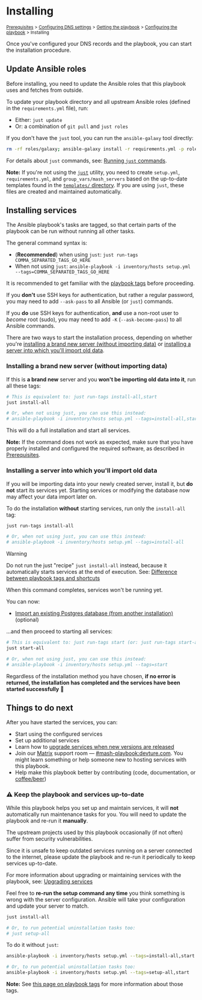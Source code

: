 <!--
SPDX-FileCopyrightText: 2018 - 2025 Slavi Pantaleev
SPDX-FileCopyrightText: 2018 Aaron Raimist
SPDX-FileCopyrightText: 2018 - 2024 MDAD project contributors
SPDX-FileCopyrightText: 2019 Edgars Voroboks
SPDX-FileCopyrightText: 2019 Michael Haak
SPDX-FileCopyrightText: 2020 Kevin Lanni
SPDX-FileCopyrightText: 2024 Nikita Chernyi
SPDX-FileCopyrightText: 2024 Mitja Jež
SPDX-FileCopyrightText: 2024 - 2025 Suguru Hirahara

SPDX-License-Identifier: AGPL-3.0-or-later
-->

# Installing

<sup>[Prerequisites](prerequisites.md) > [Configuring DNS settings](configuring-dns.md) > [Getting the playbook](getting-the-playbook.md) > [Configuring the playbook](configuring-playbook.md) > Installing</sup>

Once you've configured your DNS records and the playbook, you can start the installation procedure.

## Update Ansible roles

Before installing, you need to update the Ansible roles that this playbook uses and fetches from outside.

To update your playbook directory and all upstream Ansible roles (defined in the `requirements.yml` file), run:

- Either: `just update`
- Or: a combination of `git pull` and `just roles`

If you don't have the `just` tool, you can run the `ansible-galaxy` tool directly:

```sh
rm -rf roles/galaxy; ansible-galaxy install -r requirements.yml -p roles/galaxy/ --force
```

For details about `just` commands, see: [Running `just` commands](just.md).

**Note:** If you're not using the [`just`](https://github.com/casey/just) utility, you need to create `setup.yml`, `requirements.yml`, and `group_vars/mash_servers` based on the up-to-date templates found in the [`templates/` directory](../templates). If you are using `just`, these files are created and maintained automatically.

## Installing services

The Ansible playbook's tasks are tagged, so that certain parts of the playbook can be run without running all other tasks.

The general command syntax is:
- (**Recommended**) when using `just`: `just run-tags COMMA_SEPARATED_TAGS_GO_HERE`
- When not using `just`: `ansible-playbook -i inventory/hosts setup.yml --tags=COMMA_SEPARATED_TAGS_GO_HERE`

It is recommended to get familiar with the [playbook tags](playbook-tags.md) before proceeding.

If you **don't** use SSH keys for authentication, but rather a regular password, you may need to add `--ask-pass` to all Ansible (or `just`) commands.

If you **do** use SSH keys for authentication, **and** use a non-root user to *become* root (sudo), you may need to add `-K` (`--ask-become-pass`) to all Ansible commands.

There are two ways to start the installation process, depending on whether you're [installing a brand new server (without importing data)](#installing-a-brand-new-server-without-importing-data) or [installing a server into which you'll import old data](#installing-a-server-into-which-youll-import-old-data).

### Installing a brand new server (without importing data)

If this is **a brand new** server and you **won't be importing old data into it**, run all these tags:

```sh
# This is equivalent to: just run-tags install-all,start
just install-all

# Or, when not using just, you can use this instead:
# ansible-playbook -i inventory/hosts setup.yml --tags=install-all,start
```

This will do a full installation and start all services.

**Note:** If the command does not work as expected, make sure that you have properly installed and configured the required software, as described in [Prerequisites](prerequisites.md).

### Installing a server into which you'll import old data

If you will be importing data into your newly created server, install it, but **do not** start its services yet. Starting services or modifying the database now may affect your data import later on.

To do the installation **without** starting services, run only the `install-all` tag:

```sh
just run-tags install-all

# Or, when not using just, you can use this instead:
# ansible-playbook -i inventory/hosts setup.yml --tags=install-all
```

> [!WARNING]
> Do not run the just "recipe" `just install-all` instead, because it automatically starts services at the end of execution. See: [Difference between playbook tags and shortcuts](just.md#difference-between-playbook-tags-and-shortcuts)

When this command completes, services won't be running yet.

You can now:

- [Import an existing Postgres database (from another installation)](services/postgres.md#importing) (optional)

...and then proceed to starting all services:

```sh
# This is equivalent to: just run-tags start (or: just run-tags start-all)
just start-all

# Or, when not using just, you can use this instead:
# ansible-playbook -i inventory/hosts setup.yml --tags=start
```

Regardless of the installation method you have chosen, **if no error is returned, the installation has completed and the services have been started successfully** 🎉

## Things to do next

After you have started the services, you can:

- Start using the configured services
- Set up additional services
- Learn how to [upgrade services when new versions are released](maintenance-upgrading-services.md)
- Join our [Matrix](https://matrix.org) support room — [#mash-playbook:devture.com](https://matrixrooms.info/room/mash-playbook:devture.com). You might learn something or help someone new to hosting services with this playbook.
- Help make this playbook better by contributing (code, documentation, or [coffee/beer](https://liberapay.com/mother-of-all-self-hosting/donate))

### ⚠️ Keep the playbook and services up-to-date

While this playbook helps you set up and maintain services, it will **not** automatically run maintenance tasks for you. You will need to update the playbook and re-run it **manually**.

The upstream projects used by this playbook occasionally (if not often) suffer from security vulnerabilities.

Since it is unsafe to keep outdated services running on a server connected to the internet, please update the playbook and re-run it periodically to keep services up-to-date.

For more information about upgrading or maintaining services with the playbook, see: [Upgrading services](maintenance-upgrading-services.md)

Feel free to **re-run the setup command any time** you think something is wrong with the server configuration. Ansible will take your configuration and update your server to match.

```sh
just install-all

# Or, to run potential uninstallation tasks too:
# just setup-all
```

To do it without `just`:

```sh
ansible-playbook -i inventory/hosts setup.yml --tags=install-all,start

# Or, to run potential uninstallation tasks too:
ansible-playbook -i inventory/hosts setup.yml --tags=setup-all,start
```

**Note:** See [this page on playbook tags](playbook-tags.md) for more information about those tags.
